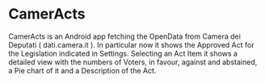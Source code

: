 CamerActs
========
CamerActs is an Android app fetching the OpenData from Camera dei Deputati ( dati.camera.it ).
In particular now it shows the Approved Act for the Legislation indicated in Settings. Selecting an Act Item it shows a detailed view with the numbers of Voters, in favour, against and abstained, a Pie chart of it and a Description of the Act.
